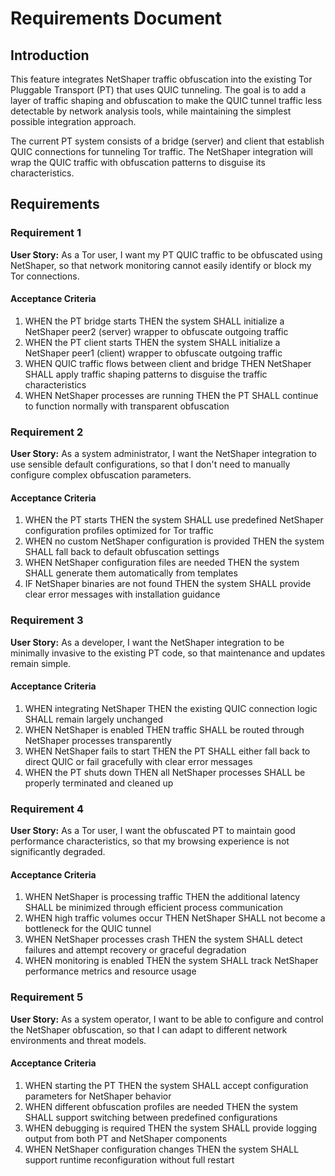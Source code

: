 # Requirements Document

## Introduction

This feature integrates NetShaper traffic obfuscation into the existing Tor Pluggable Transport (PT) that uses QUIC tunneling. The goal is to add a layer of traffic shaping and obfuscation to make the QUIC tunnel traffic less detectable by network analysis tools, while maintaining the simplest possible integration approach.

The current PT system consists of a bridge (server) and client that establish QUIC connections for tunneling Tor traffic. The NetShaper integration will wrap the QUIC traffic with obfuscation patterns to disguise its characteristics.

## Requirements

### Requirement 1

**User Story:** As a Tor user, I want my PT QUIC traffic to be obfuscated using NetShaper, so that network monitoring cannot easily identify or block my Tor connections.

#### Acceptance Criteria

1. WHEN the PT bridge starts THEN the system SHALL initialize a NetShaper peer2 (server) wrapper to obfuscate outgoing traffic
2. WHEN the PT client starts THEN the system SHALL initialize a NetShaper peer1 (client) wrapper to obfuscate outgoing traffic  
3. WHEN QUIC traffic flows between client and bridge THEN NetShaper SHALL apply traffic shaping patterns to disguise the traffic characteristics
4. WHEN NetShaper processes are running THEN the PT SHALL continue to function normally with transparent obfuscation

### Requirement 2

**User Story:** As a system administrator, I want the NetShaper integration to use sensible default configurations, so that I don't need to manually configure complex obfuscation parameters.

#### Acceptance Criteria

1. WHEN the PT starts THEN the system SHALL use predefined NetShaper configuration profiles optimized for Tor traffic
2. WHEN no custom NetShaper configuration is provided THEN the system SHALL fall back to default obfuscation settings
3. WHEN NetShaper configuration files are needed THEN the system SHALL generate them automatically from templates
4. IF NetShaper binaries are not found THEN the system SHALL provide clear error messages with installation guidance

### Requirement 3

**User Story:** As a developer, I want the NetShaper integration to be minimally invasive to the existing PT code, so that maintenance and updates remain simple.

#### Acceptance Criteria

1. WHEN integrating NetShaper THEN the existing QUIC connection logic SHALL remain largely unchanged
2. WHEN NetShaper is enabled THEN traffic SHALL be routed through NetShaper processes transparently
3. WHEN NetShaper fails to start THEN the PT SHALL either fall back to direct QUIC or fail gracefully with clear error messages
4. WHEN the PT shuts down THEN all NetShaper processes SHALL be properly terminated and cleaned up

### Requirement 4

**User Story:** As a Tor user, I want the obfuscated PT to maintain good performance characteristics, so that my browsing experience is not significantly degraded.

#### Acceptance Criteria

1. WHEN NetShaper is processing traffic THEN the additional latency SHALL be minimized through efficient process communication
2. WHEN high traffic volumes occur THEN NetShaper SHALL not become a bottleneck for the QUIC tunnel
3. WHEN NetShaper processes crash THEN the system SHALL detect failures and attempt recovery or graceful degradation
4. WHEN monitoring is enabled THEN the system SHALL track NetShaper performance metrics and resource usage

### Requirement 5

**User Story:** As a system operator, I want to be able to configure and control the NetShaper obfuscation, so that I can adapt to different network environments and threat models.

#### Acceptance Criteria

1. WHEN starting the PT THEN the system SHALL accept configuration parameters for NetShaper behavior
2. WHEN different obfuscation profiles are needed THEN the system SHALL support switching between predefined configurations
3. WHEN debugging is required THEN the system SHALL provide logging output from both PT and NetShaper components
4. WHEN NetShaper configuration changes THEN the system SHALL support runtime reconfiguration without full restart
